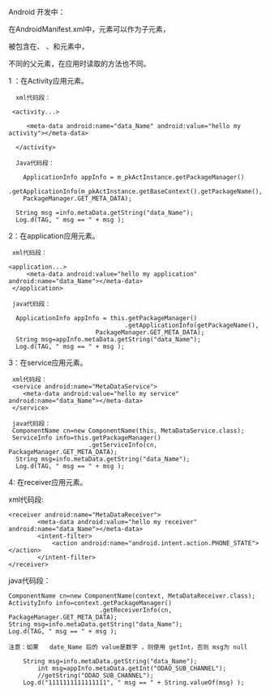 Android 开发中：

在AndroidManifest.xml中，<meta-data>元素可以作为子元素，

被包含在<activity>、<application> 、<service>和<receiver>元素中，

不同的父元素，在应用时读取的方法也不同。

1 ：在Activity应用<meta-data>元素。

      xml代码段：
      
     <activity...>
     
         <meta-data android:name="data_Name" android:value="hello my activity"></meta-data>
         
      </activity>

      Java代码段：
      
 	    ApplicationInfo appInfo = m_pkActInstance.getPackageManager()
                .getApplicationInfo(m_pkActInstance.getBaseContext().getPackageName(),
        PackageManager.GET_META_DATA);
        
      String msg =info.metaData.getString("data_Name");
      Log.d(TAG, " msg == " + msg );

2：在application应用<meta-data>元素。

     xml代码段：
     
    <application...>
         <meta-data android:value="hello my application" android:name="data_Name"></meta-data>
     </application>

     java代码段：
     
      ApplicationInfo appInfo = this.getPackageManager()
                                    .getApplicationInfo(getPackageName(),
                            PackageManager.GET_META_DATA);
      String msg=appInfo.metaData.getString("data_Name");
      Log.d(TAG, " msg == " + msg );

3：在service应用<meta-data>元素。

     xml代码段：
     <service android:name="MetaDataService">
        <meta-data android:value="hello my service" android:name="data_Name"></meta-data>
     </service>

     java代码段：
     ComponentName cn=new ComponentName(this, MetaDataService.class);
     ServiceInfo info=this.getPackageManager()
                          .getServiceInfo(cn, PackageManager.GET_META_DATA);
      String msg=info.metaData.getString("data_Name");
      Log.d(TAG, " msg == " + msg );

4: 在receiver应用<meta-data>元素。

   xml代码段:
   
    <receiver android:name="MetaDataReceiver">
            <meta-data android:value="hello my receiver" android:name="data_Name"></meta-data>
            <intent-filter>
                <action android:name="android.intent.action.PHONE_STATE"></action>
            </intent-filter>
    </receiver>
    
   java代码段：
   
    ComponentName cn=new ComponentName(context, MetaDataReceiver.class);
    ActivityInfo info=context.getPackageManager()
                             .getReceiverInfo(cn, PackageManager.GET_META_DATA);
    String msg=info.metaData.getString("data_Name");
    Log.d(TAG, " msg == " + msg );
    
    注意：如果   date_Name 后的 value是数字 ，则使用 getInt，否则 msg为 null
    
        String msg=info.metaData.getString("data_Name");
            int msg=appInfo.metaData.getInt("ODAO_SUB_CHANNEL");
            //getString("ODAO_SUB_CHANNEL");
        Log.d("1111111111111111", " msg == " + String.valueOf(msg) );
        
        
    

